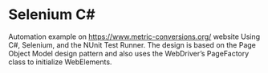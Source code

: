 # Selenium C# 
Automation example on https://www.metric-conversions.org/ website
Using C#, Selenium, and the NUnit Test Runner.
The design is based on the Page Object Model design pattern
and also uses the WebDriver’s PageFactory class to initialize WebElements.

